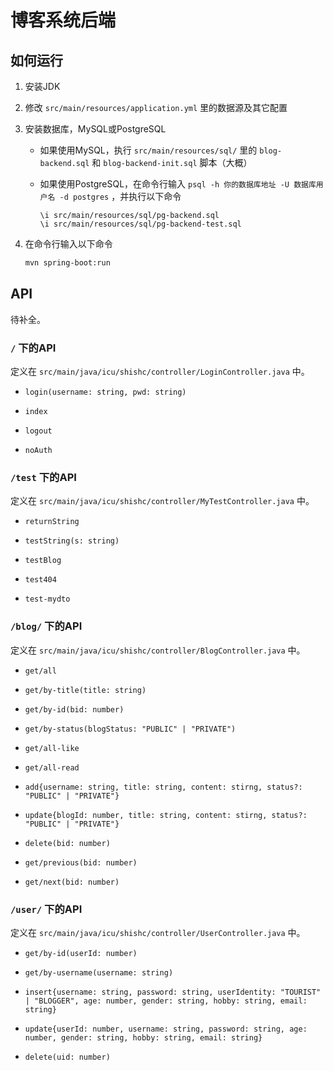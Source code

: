 # 博客系统后端

## 如何运行

1. 安装JDK

2. 修改 `src/main/resources/application.yml` 里的数据源及其它配置

3. 安装数据库，MySQL或PostgreSQL
    - 如果使用MySQL，执行 `src/main/resources/sql/` 里的 `blog-backend.sql` 和 `blog-backend-init.sql` 脚本（大概）
    - 如果使用PostgreSQL，在命令行输入 `psql -h 你的数据库地址 -U 数据库用户名 -d postgres` ，并执行以下命令

        ```psql
        \i src/main/resources/sql/pg-backend.sql
        \i src/main/resources/sql/pg-backend-test.sql
        ```

4. 在命令行输入以下命令

    ```sh
    mvn spring-boot:run
    ```

## API

待补全。

### `/` 下的API

定义在 `src/main/java/icu/shishc/controller/LoginController.java` 中。

- `login(username: string, pwd: string)`

- `index`

- `logout`

- `noAuth`

### `/test` 下的API

定义在 `src/main/java/icu/shishc/controller/MyTestController.java` 中。

- `returnString`

- `testString(s: string)`

- `testBlog`

- `test404`

- `test-mydto`

### `/blog/` 下的API

定义在 `src/main/java/icu/shishc/controller/BlogController.java` 中。

- `get/all`

- `get/by-title(title: string)`

- `get/by-id(bid: number)`

- `get/by-status(blogStatus: "PUBLIC" | "PRIVATE")`

- `get/all-like`

- `get/all-read`

- `add{username: string, title: string, content: stirng, status?: "PUBLIC" | "PRIVATE"}`

- `update{blogId: number, title: string, content: stirng, status?: "PUBLIC" | "PRIVATE"}`

- `delete(bid: number)`

- `get/previous(bid: number)`

- `get/next(bid: number)`

### `/user/` 下的API

定义在 `src/main/java/icu/shishc/controller/UserController.java` 中。

- `get/by-id(userId: number)`

- `get/by-username(username: string)`

- `insert{username: string, password: string, userIdentity: "TOURIST" | "BLOGGER", age: number, gender: string, hobby: string, email: string}`

- `update{userId: number, username: string, password: string, age: number, gender: string, hobby: string, email: string}`

- `delete(uid: number)`
